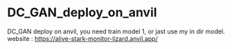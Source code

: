 # DC_GAN_deploy_on_anvil


DC_GAN deploy on anvil, you need train model 1, or jast use my in dir model.
website : https://alive-stark-monitor-lizard.anvil.app/
